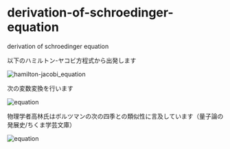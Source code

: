 # derivation-of-schroedinger-equation
derivation of schroedinger equation

以下のハミルトン-ヤコビ方程式から出発します

![hamilton-jacobi_equation](https://user-images.githubusercontent.com/1296728/228400772-7cf96034-8c1d-4b4a-99fa-8afeb0412e55.png)

次の変数変換を行います

![equation](https://user-images.githubusercontent.com/1296728/230627936-67d2a436-f766-48a8-98a5-df2a1cf6ce91.png)

物理学者高林氏はボルツマンの次の四季との類似性に言及しています（量子論の発展史/ちくま学芸文庫）

![equation](https://user-images.githubusercontent.com/1296728/230628347-6e2f7225-961d-40e4-ac27-4841988915e2.png)
